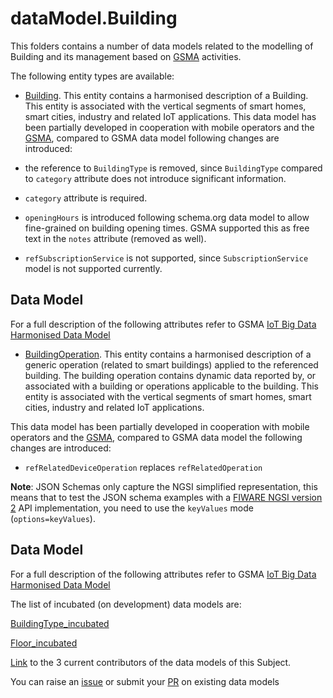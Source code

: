 # dataModel.Building
This folders contains a number of data models related to the modelling of Building and its management based on [GSMA](https://www.gsma.com/iot/iot-big-data/) activities.

The following entity types are available:
- [Building](https://github.com/smart-data-models/dataModel.Building/blob/master/Building/README.md). This entity contains a harmonised description of a Building. This entity is associated with the vertical segments of smart homes, smart cities, industry and related IoT applications.
This data model has been partially developed in cooperation with mobile operators and the [GSMA](https://www.gsma.com/iot/iot-big-data/), compared to GSMA data model following changes are introduced:
-   the reference to `BuildingType` is removed, since `BuildingType` compared to
    `category` attribute does not introduce significant information.

-   `category` attribute is required.
-   `openingHours` is introduced following schema.org data model to allow
    fine-grained on building opening times. GSMA supported this as free text in
    the `notes` attribute (removed as well).

-   `refSubscriptionService` is not supported, since `SubscriptionService` model
    is not supported currently.

## Data Model
For a full description of the following attributes refer to GSMA [IoT Big Data Harmonised Data Model](https://github.com/GSMADeveloper/NGSI-LD-Entities)


- [BuildingOperation](https://github.com/smart-data-models/dataModel.Building/blob/master/BuildingOperation/README.md). This entity contains a harmonised description of a generic operation (related to
smart buildings) applied to the referenced building. The building operation
contains dynamic data reported by, or associated with a building or operations
applicable to the building. This entity is associated with the vertical segments
of smart homes, smart cities, industry and related IoT applications.

This data model has been partially developed in cooperation with mobile
operators and the [GSMA](https://www.gsma.com/iot/iot-big-data/), compared to
GSMA data model the following changes are introduced:

-   `refRelatedDeviceOperation` replaces `refRelatedOperation`

**Note**: JSON Schemas only capture the NGSI simplified representation, this
means that to test the JSON schema examples with a
[FIWARE NGSI version 2](http://fiware.github.io/specifications/ngsiv2/stable)
API implementation, you need to use the `keyValues` mode (`options=keyValues`).

## Data Model

For a full description of the following attributes refer to GSMA
[IoT Big Data Harmonised Data Model](https://github.com/GSMADeveloper/NGSI-LD-Entities)



The list of incubated (on development) data models are:

[BuildingType_incubated](https://github.com/smart-data-models/dataModel.Building/tree/master/BuildingType_incubated)

[Floor_incubated](https://github.com/smart-data-models/dataModel.Building/tree/master/Floor_incubated)

[Link](https://github.com/smart-data-models/dataModel.Building/blob/master/CONTRIBUTORS.yaml) to the 3 current contributors of the data models of this Subject.

You can raise an [issue](https://github.com/smart-data-models/dataModel.Building/issues) or submit your [PR](https://github.com/smart-data-models/dataModel.Building/pulls) on existing data models


